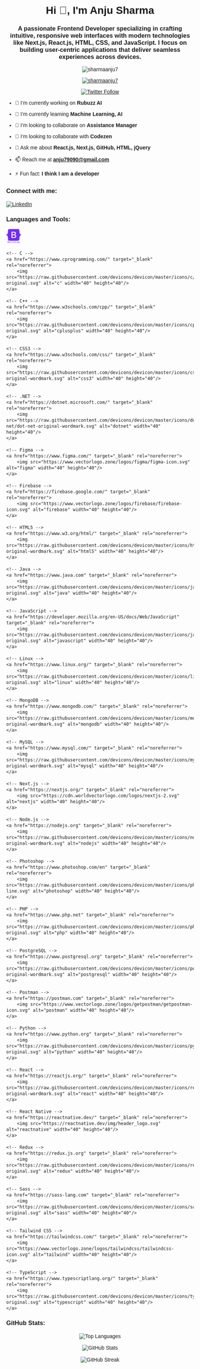 <!-- Add custom fonts and alignments for style -->
<style>
    h1, h3, p, li {
        font-family: 'Poppins', sans-serif;
    }
</style>

<h1 align="center">Hi 👋, I'm Anju Sharma</h1>
<h3 align="center">A passionate Frontend Developer specializing in crafting intuitive, responsive web interfaces with modern technologies like Next.js, React.js, HTML, CSS, and JavaScript. I focus on building user-centric applications that deliver seamless experiences across devices.</h3>

<!-- Custom animated image -->
<p align="center"> 
    <img src="https://user-images.githubusercontent.com/74038190/221352975-94759904-aa4c-4032-a8ab-b546efb9c478.gif" alt="sharmaanju7" />
</p>

<!-- Trophy Display -->
<p align="center"> 
    <a href="https://github.com/ryo-ma/github-profile-trophy">
        <img src="https://github-profile-trophy.vercel.app/?username=sharmaanju7&theme=darkhub&margin-w=15&margin-h=15" alt="sharmaanju7" />
    </a> 
</p>

<!-- Social Media Badges -->
<p align="center"> 
    <a href="https://twitter.com/" target="blank">
        <img src="https://img.shields.io/twitter/follow/?logo=twitter&style=for-the-badge" alt="Twitter Follow" />
    </a>
</p>

- 🔭 I’m currently working on **Rubuzz AI**

- 🌱 I’m currently learning **Machine Learning, AI**

- 👯 I’m looking to collaborate on **Assistance Manager**

- 🤝 I’m looking to collaborate with **Codezen**

- 💬 Ask me about **React.js, Next.js, GitHub, HTML, jQuery**

- 📫 Reach me at **anju79090@gmail.com**

- ⚡ Fun fact: **I think I am a developer**

<h3 align="left">Connect with me:</h3>
<p align="left">
    <a href="https://www.linkedin.com/in/anju-sharma-067720200/" target="blank">
        <img align="center" src="https://raw.githubusercontent.com/rahuldkjain/github-profile-readme-generator/master/src/images/icons/Social/linked-in-alt.svg" alt="LinkedIn" height="30" width="40" />
    </a>
</p>

<h3 align="left">Languages and Tools:</h3>
<!-- Bootstrap -->
    <a href="https://getbootstrap.com" target="_blank" rel="noreferrer">
        <img src="https://raw.githubusercontent.com/devicons/devicon/master/icons/bootstrap/bootstrap-plain-wordmark.svg" alt="bootstrap" width="40" height="40"/> 
    </a>
    
    <!-- C -->
    <a href="https://www.cprogramming.com/" target="_blank" rel="noreferrer">
        <img src="https://raw.githubusercontent.com/devicons/devicon/master/icons/c/c-original.svg" alt="c" width="40" height="40"/> 
    </a>
    
    <!-- C++ -->
    <a href="https://www.w3schools.com/cpp/" target="_blank" rel="noreferrer">
        <img src="https://raw.githubusercontent.com/devicons/devicon/master/icons/cplusplus/cplusplus-original.svg" alt="cplusplus" width="40" height="40"/> 
    </a>
    
    <!-- CSS3 -->
    <a href="https://www.w3schools.com/css/" target="_blank" rel="noreferrer">
        <img src="https://raw.githubusercontent.com/devicons/devicon/master/icons/css3/css3-original-wordmark.svg" alt="css3" width="40" height="40"/> 
    </a>
    
    <!-- .NET -->
    <a href="https://dotnet.microsoft.com/" target="_blank" rel="noreferrer">
        <img src="https://raw.githubusercontent.com/devicons/devicon/master/icons/dot-net/dot-net-original-wordmark.svg" alt="dotnet" width="40" height="40"/> 
    </a>
    
    <!-- Figma -->
    <a href="https://www.figma.com/" target="_blank" rel="noreferrer">
        <img src="https://www.vectorlogo.zone/logos/figma/figma-icon.svg" alt="figma" width="40" height="40"/> 
    </a>
    
    <!-- Firebase -->
    <a href="https://firebase.google.com/" target="_blank" rel="noreferrer">
        <img src="https://www.vectorlogo.zone/logos/firebase/firebase-icon.svg" alt="firebase" width="40" height="40"/> 
    </a>
    
    <!-- HTML5 -->
    <a href="https://www.w3.org/html/" target="_blank" rel="noreferrer">
        <img src="https://raw.githubusercontent.com/devicons/devicon/master/icons/html5/html5-original-wordmark.svg" alt="html5" width="40" height="40"/> 
    </a>
    
    <!-- Java -->
    <a href="https://www.java.com" target="_blank" rel="noreferrer">
        <img src="https://raw.githubusercontent.com/devicons/devicon/master/icons/java/java-original.svg" alt="java" width="40" height="40"/> 
    </a>
    
    <!-- JavaScript -->
    <a href="https://developer.mozilla.org/en-US/docs/Web/JavaScript" target="_blank" rel="noreferrer">
        <img src="https://raw.githubusercontent.com/devicons/devicon/master/icons/javascript/javascript-original.svg" alt="javascript" width="40" height="40"/> 
    </a>
    
    <!-- Linux -->
    <a href="https://www.linux.org/" target="_blank" rel="noreferrer">
        <img src="https://raw.githubusercontent.com/devicons/devicon/master/icons/linux/linux-original.svg" alt="linux" width="40" height="40"/> 
    </a>
    
    <!-- MongoDB -->
    <a href="https://www.mongodb.com/" target="_blank" rel="noreferrer">
        <img src="https://raw.githubusercontent.com/devicons/devicon/master/icons/mongodb/mongodb-original-wordmark.svg" alt="mongodb" width="40" height="40"/> 
    </a>
    
    <!-- MySQL -->
    <a href="https://www.mysql.com/" target="_blank" rel="noreferrer">
        <img src="https://raw.githubusercontent.com/devicons/devicon/master/icons/mysql/mysql-original-wordmark.svg" alt="mysql" width="40" height="40"/> 
    </a>
    
    <!-- Next.js -->
    <a href="https://nextjs.org/" target="_blank" rel="noreferrer">
        <img src="https://cdn.worldvectorlogo.com/logos/nextjs-2.svg" alt="nextjs" width="40" height="40"/> 
    </a>
    
    <!-- Node.js -->
    <a href="https://nodejs.org" target="_blank" rel="noreferrer">
        <img src="https://raw.githubusercontent.com/devicons/devicon/master/icons/nodejs/nodejs-original-wordmark.svg" alt="nodejs" width="40" height="40"/> 
    </a>
    
    <!-- Photoshop -->
    <a href="https://www.photoshop.com/en" target="_blank" rel="noreferrer">
        <img src="https://raw.githubusercontent.com/devicons/devicon/master/icons/photoshop/photoshop-line.svg" alt="photoshop" width="40" height="40"/> 
    </a>
    
    <!-- PHP -->
    <a href="https://www.php.net" target="_blank" rel="noreferrer">
        <img src="https://raw.githubusercontent.com/devicons/devicon/master/icons/php/php-original.svg" alt="php" width="40" height="40"/> 
    </a>
    
    <!-- PostgreSQL -->
    <a href="https://www.postgresql.org" target="_blank" rel="noreferrer">
        <img src="https://raw.githubusercontent.com/devicons/devicon/master/icons/postgresql/postgresql-original-wordmark.svg" alt="postgresql" width="40" height="40"/> 
    </a>
    
    <!-- Postman -->
    <a href="https://postman.com" target="_blank" rel="noreferrer">
        <img src="https://www.vectorlogo.zone/logos/getpostman/getpostman-icon.svg" alt="postman" width="40" height="40"/> 
    </a>
    
    <!-- Python -->
    <a href="https://www.python.org" target="_blank" rel="noreferrer">
        <img src="https://raw.githubusercontent.com/devicons/devicon/master/icons/python/python-original.svg" alt="python" width="40" height="40"/> 
    </a>
    
    <!-- React -->
    <a href="https://reactjs.org/" target="_blank" rel="noreferrer">
        <img src="https://raw.githubusercontent.com/devicons/devicon/master/icons/react/react-original-wordmark.svg" alt="react" width="40" height="40"/> 
    </a>
    
    <!-- React Native -->
    <a href="https://reactnative.dev/" target="_blank" rel="noreferrer">
        <img src="https://reactnative.dev/img/header_logo.svg" alt="reactnative" width="40" height="40"/> 
    </a>
    
    <!-- Redux -->
    <a href="https://redux.js.org" target="_blank" rel="noreferrer">
        <img src="https://raw.githubusercontent.com/devicons/devicon/master/icons/redux/redux-original.svg" alt="redux" width="40" height="40"/> 
    </a>
    
    <!-- Sass -->
    <a href="https://sass-lang.com" target="_blank" rel="noreferrer">
        <img src="https://raw.githubusercontent.com/devicons/devicon/master/icons/sass/sass-original.svg" alt="sass" width="40" height="40"/> 
    </a>
    
    <!-- Tailwind CSS -->
    <a href="https://tailwindcss.com/" target="_blank" rel="noreferrer">
        <img src="https://www.vectorlogo.zone/logos/tailwindcss/tailwindcss-icon.svg" alt="tailwind" width="40" height="40"/> 
    </a>
    
    <!-- TypeScript -->
    <a href="https://www.typescriptlang.org/" target="_blank" rel="noreferrer">
        <img src="https://raw.githubusercontent.com/devicons/devicon/master/icons/typescript/typescript-original.svg" alt="typescript" width="40" height="40"/> 
    </a>

<h3 align="left">GitHub Stats:</h3>

<p align="center">
    <!-- Top Languages Card -->
    <img align="center" src="https://github-readme-stats.vercel.app/api/top-langs?username=sharmaanju7&show_icons=true&locale=en&layout=compact&theme=radical" alt="Top Languages" />
</p>

<p align="center">
    <!-- GitHub Stats Card -->
    <img align="center" src="https://github-readme-stats.vercel.app/api?username=sharmaanju7&show_icons=true&locale=en&theme=radical" alt="GitHub Stats" />
</p>

<p align="center">
    <!-- GitHub Streak Card -->
    <img align="center" src="https://github-readme-streak-stats.herokuapp.com/?user=sharmaanju7&theme=radical" alt="GitHub Streak" />
</p>

<!-- Link to Google Fonts for Poppins -->
<link href="https://fonts.googleapis.com/css2?family=Poppins:wght@300;400;600;700&display=swap" rel="stylesheet">
